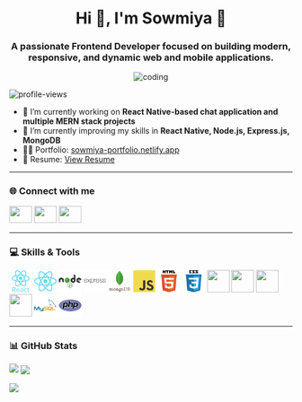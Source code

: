 <h1 align="center">Hi 👋, I'm Sowmiya 🌸</h1>
<h3 align="center">A passionate Frontend Developer focused on building modern, responsive, and dynamic web and mobile applications.</h3>

<p align="center">
  <img src="https://i.pinimg.com/originals/6d/38/17/6d3817efe69670ccb4cf2aea31165430.gif" alt="coding" />
</p>

<p align="left">
  <img src="https://komarev.com/ghpvc/?username=sowmiya1921051&label=Profile%20views&color=0e75b6&style=flat" alt="profile-views" />
</p>

- 🔭 I’m currently working on **React Native-based chat application and multiple MERN stack projects**
- 🌱 I’m currently improving my skills in **React Native, Node.js, Express.js, MongoDB**
- 👨‍💻 Portfolio: [sowmiya-portfolio.netlify.app](https://sowmiya-portfolio.netlify.app/)
- 📄 Resume: [View Resume](https://drive.google.com/file/d/19cF-jIaSw0OXk3n_4ekKdCiBaElB54dD/view?usp=sharing)

---

### 🌐 Connect with me
<p align="left">
  <a href="https://www.linkedin.com/in/sowmiya-n-06ba2b221/" target="blank"><img src="https://raw.githubusercontent.com/rahuldkjain/github-profile-readme-generator/master/src/images/icons/Social/linked-in-alt.svg" height="30" width="40" /></a>
  <a href="https://www.hackerrank.com/sowmiyanallasiv1?hr_r=1" target="blank"><img src="https://raw.githubusercontent.com/rahuldkjain/github-profile-readme-generator/master/src/images/icons/Social/hackerrank.svg" height="30" width="40" /></a>
  <a href="https://github.com/Sowmiya1921051" target="blank"><img src="https://raw.githubusercontent.com/rahuldkjain/github-profile-readme-generator/master/src/images/icons/Social/github.svg" height="30" width="40" /></a>
</p>

---

### 💻 Skills & Tools
<p align="left">
  <img src="https://raw.githubusercontent.com/devicons/devicon/master/icons/react/react-original-wordmark.svg" width="40" height="40" />
  <img src="https://raw.githubusercontent.com/devicons/devicon/master/icons/reactnative/reactnative-original.svg" width="40" height="40" />
  <img src="https://raw.githubusercontent.com/devicons/devicon/master/icons/nodejs/nodejs-original-wordmark.svg" width="40" height="40" />
  <img src="https://raw.githubusercontent.com/devicons/devicon/master/icons/express/express-original-wordmark.svg" width="40" height="40" />
  <img src="https://raw.githubusercontent.com/devicons/devicon/master/icons/mongodb/mongodb-original-wordmark.svg" width="40" height="40" />
  <img src="https://raw.githubusercontent.com/devicons/devicon/master/icons/javascript/javascript-original.svg" width="40" height="40" />
  <img src="https://raw.githubusercontent.com/devicons/devicon/master/icons/html5/html5-original-wordmark.svg" width="40" height="40" />
  <img src="https://raw.githubusercontent.com/devicons/devicon/master/icons/css3/css3-original-wordmark.svg" width="40" height="40" />
  <img src="https://www.vectorlogo.zone/logos/tailwindcss/tailwindcss-icon.svg" width="40" height="40" />
  <img src="https://www.vectorlogo.zone/logos/getpostman/getpostman-icon.svg" width="40" height="40" />
  <img src="https://www.vectorlogo.zone/logos/git-scm/git-scm-icon.svg" width="40" height="40" />
  <img src="https://cdn.worldvectorlogo.com/logos/django.svg" width="40" height="40" />
  <img src="https://raw.githubusercontent.com/devicons/devicon/master/icons/mysql/mysql-original-wordmark.svg" width="40" height="40" />
  <img src="https://raw.githubusercontent.com/devicons/devicon/master/icons/php/php-original.svg" width="40" height="40" />
</p>

---

### 📊 GitHub Stats
<p>
  <img align="left" src="https://github-readme-stats.vercel.app/api/top-langs?username=sowmiya1921051&show_icons=true&locale=en&layout=compact" />
</p>

<p>&nbsp;<img align="center" src="https://github-readme-stats.vercel.app/api?username=sowmiya1921051&show_icons=true&locale=en" /></p>

<p><img align="center" src="https://github-readme-streak-stats.herokuapp.com/?user=sowmiya1921051" /></p>
